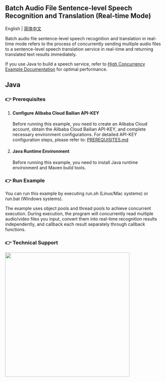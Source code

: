 [comment]: # (title and brief introduction of the sample)
## Batch Audio File Sentence-level Speech Recognition and Translation (Real-time Mode)

English | [简体中文](./README.md)

Batch audio file sentence-level speech recognition and translation in real-time mode refers to the process of concurrently sending multiple audio files to a sentence-level speech translation service in real-time and returning translated text results immediately.

If you use Java to build a speech service, refer to [High Concurrency Example Documentation](https://help.aliyun.com/zh/model-studio/developer-reference/paraformer-in-high-concurrency-scenarios) for optimal performance.

## Java

[comment]: # (prerequisites)
### :point_right: Prerequisites

1. #### Configure Alibaba Cloud Bailian API-KEY

    Before running this example, you need to create an Alibaba Cloud account, obtain the Alibaba Cloud Bailian API-KEY, and complete necessary environment configurations. For detailed API-KEY configuration steps, please refer to: [PREREQUISITES.md](../../../../PREREQUISITES.md)

2. #### Java Runtime Environment

   Before running this example, you need to install Java runtime environment and Maven build tools.

[comment]: # (how to run the sample and expected results)
### :point_right: Run Example

You can run this example by executing run.sh (Linux/Mac systems) or run.bat (Windows systems).

The example uses object pools and thread pools to achieve concurrent execution. During execution, the program will concurrently read multiple audio/video files you input, convert them into real-time recognition results independently, and callback each result separately through callback functions.

[comment]: # (technical support of the sample)
### :point_right: Technical Support
<img src="https://dashscope.oss-cn-beijing.aliyuncs.com/samples/audio/group-en.png" width="400"/>

